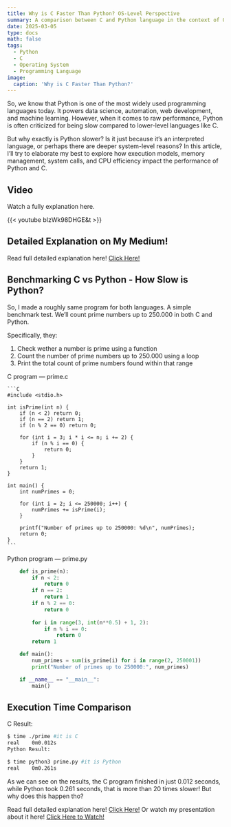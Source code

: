 ```yaml
---
title: Why is C Faster Than Python? OS-Level Perspective
summary: A comparison between C and Python language in the context of Operating System level.
date: 2025-03-05
type: docs
math: false
tags:
  - Python
  - C
  - Operating System
  - Programming Language
image:
  caption: 'Why is C Faster Than Python?'
---
```


So, we know that Python is one of the most widely used programming languages today. It powers data science, automation, web development, and machine learning. However, when it comes to raw performance, Python is often criticized for being slow compared to lower-level languages like C.

But why exactly is Python slower? Is it just because it’s an interpreted language, or perhaps there are deeper system-level reasons? In this article, I’ll try to elaborate my best to explore how execution models, memory management, system calls, and CPU efficiency impact the performance of Python and C.

## Video

Watch a fully explanation here.

{{< youtube bIzWk98DHGE&t >}}

## Detailed Explanation on My Medium!

Read full detailed explanation here! [Click Here!](https://medium.com/@raihansltn/why-is-c-faster-than-python-os-level-perspective-04d6e485e3ae)

## Benchmarking C vs Python - How Slow is Python?

So, I made a roughly same program for both languages. A simple benchmark test. We’ll count prime numbers up to 250.000 in both C and Python.

Specifically, they:
1. Check wether a number is prime using a function
2. Count the number of prime numbers up to 250.000 using a loop
3. Print the total count of prime numbers found within that range

C program — prime.c

    ```C
    #include <stdio.h>

    int isPrime(int n) {
        if (n < 2) return 0; 
        if (n == 2) return 1; 
        if (n % 2 == 0) return 0; 

        for (int i = 3; i * i <= n; i += 2) {
            if (n % i == 0) {
                return 0;
            }
        }
        return 1;
    }

    int main() {
        int numPrimes = 0;
        
        for (int i = 2; i <= 250000; i++) {
            numPrimes += isPrime(i);
        }

        printf("Number of primes up to 250000: %d\n", numPrimes);
        return 0;
    }
    ```

Python program — prime.py

```python
    def is_prime(n):
        if n < 2:
            return 0
        if n == 2:
            return 1
        if n % 2 == 0:
            return 0
        
        for i in range(3, int(n**0.5) + 1, 2):
            if n % i == 0:
                return 0
        return 1

    def main():
        num_primes = sum(is_prime(i) for i in range(2, 250001))
        print("Number of primes up to 250000:", num_primes)

    if __name__ == "__main__":
        main()
```

## Execution Time Comparison

C Result:

```bash
$ time ./prime #it is C
real    0m0.012s
Python Result:

$ time python3 prime.py #it is Python
real    0m0.261s
```

As we can see on the results, the C program finished in just 0.012 seconds, while Python took 0.261 seconds, that is more than 20 times slower! But why does this happen tho?

Read full detailed explanation here! [Click Here!](https://medium.com/@raihansltn/why-is-c-faster-than-python-os-level-perspective-04d6e485e3ae)
Or watch my presentation about it here! [Click Here to Watch!](https://www.youtube.com/watch?v=bIzWk98DHGE&t=629s&ab_channel=RaihanSultan)